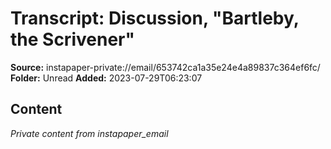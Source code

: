 # Transcript: Discussion, "Bartleby, the Scrivener"

**Source:** instapaper-private://email/653742ca1a35e24e4a89837c364ef6fc/
**Folder:** Unread
**Added:** 2023-07-29T06:23:07




## Content
*Private content from instapaper_email*
